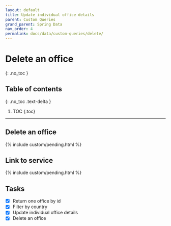 ```yaml
---
layout: default
title: Update individual office details
parent: Custom Queries
grand_parent: Spring Data
nav_order: 4
permalink: docs/data/custom-queries/delete/
---
```


# Delete an office
{: .no_toc }

## Table of contents
{: .no_toc .text-delta }

1. TOC
{:toc}

---

## Delete an office

{% include custom/pending.html %}

## Link to service

{% include custom/pending.html %}

## Tasks

- [X] Return one office by id
- [X] Filter by country
- [X] Update individual office details
- [X] Delete an office
